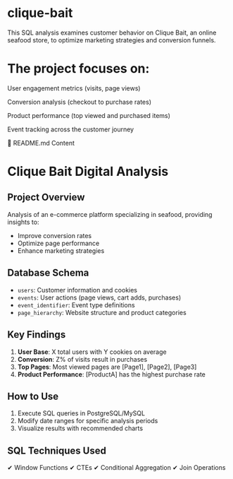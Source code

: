 # clique-bait
This SQL analysis examines customer behavior on Clique Bait, an online seafood store, to optimize marketing strategies and conversion funnels.

# The project focuses on:

User engagement metrics (visits, page views)

Conversion analysis (checkout to purchase rates)

Product performance (top viewed and purchased items)

Event tracking across the customer journey

📂 README.md Content
# Clique Bait Digital Analysis

## Project Overview
Analysis of an e-commerce platform specializing in seafood, providing insights to:
- Improve conversion rates
- Optimize page performance
- Enhance marketing strategies

## Database Schema
- `users`: Customer information and cookies
- `events`: User actions (page views, cart adds, purchases)
- `event_identifier`: Event type definitions
- `page_hierarchy`: Website structure and product categories

## Key Findings
1. **User Base**: X total users with Y cookies on average
2. **Conversion**: Z% of visits result in purchases
3. **Top Pages**: Most viewed pages are [Page1], [Page2], [Page3]
4. **Product Performance**: [ProductA] has the highest purchase rate

## How to Use
1. Execute SQL queries in PostgreSQL/MySQL
2. Modify date ranges for specific analysis periods
3. Visualize results with recommended charts

## SQL Techniques Used
✔ Window Functions ✔ CTEs ✔ Conditional Aggregation ✔ Join Operations

